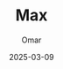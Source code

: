 ---
title: "Max"
date: 2025-03-09
tags: ["cats", "pets", "stream of consciousness"]
draft: true
author: "Omar"
description: ""
---